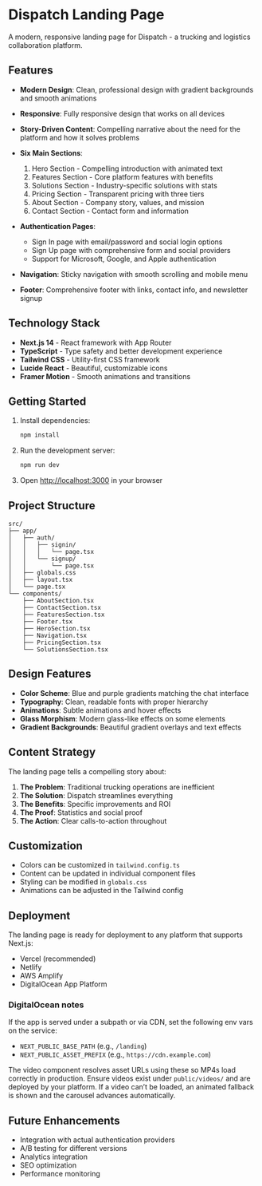 # Dispatch Landing Page

A modern, responsive landing page for Dispatch - a trucking and logistics collaboration platform.

## Features

- **Modern Design**: Clean, professional design with gradient backgrounds and smooth animations
- **Responsive**: Fully responsive design that works on all devices
- **Story-Driven Content**: Compelling narrative about the need for the platform and how it solves problems
- **Six Main Sections**:

  1. Hero Section - Compelling introduction with animated text
  2. Features Section - Core platform features with benefits
  3. Solutions Section - Industry-specific solutions with stats
  4. Pricing Section - Transparent pricing with three tiers
  5. About Section - Company story, values, and mission
  6. Contact Section - Contact form and information

- **Authentication Pages**:

  - Sign In page with email/password and social login options
  - Sign Up page with comprehensive form and social providers
  - Support for Microsoft, Google, and Apple authentication

- **Navigation**: Sticky navigation with smooth scrolling and mobile menu
- **Footer**: Comprehensive footer with links, contact info, and newsletter signup

## Technology Stack

- **Next.js 14** - React framework with App Router
- **TypeScript** - Type safety and better development experience
- **Tailwind CSS** - Utility-first CSS framework
- **Lucide React** - Beautiful, customizable icons
- **Framer Motion** - Smooth animations and transitions

## Getting Started

1. Install dependencies:

   ```bash
   npm install
   ```

2. Run the development server:

   ```bash
   npm run dev
   ```

3. Open [http://localhost:3000](http://localhost:3000) in your browser

## Project Structure

```
src/
├── app/
│   ├── auth/
│   │   ├── signin/
│   │   │   └── page.tsx
│   │   └── signup/
│   │       └── page.tsx
│   ├── globals.css
│   ├── layout.tsx
│   └── page.tsx
└── components/
    ├── AboutSection.tsx
    ├── ContactSection.tsx
    ├── FeaturesSection.tsx
    ├── Footer.tsx
    ├── HeroSection.tsx
    ├── Navigation.tsx
    ├── PricingSection.tsx
    └── SolutionsSection.tsx
```

## Design Features

- **Color Scheme**: Blue and purple gradients matching the chat interface
- **Typography**: Clean, readable fonts with proper hierarchy
- **Animations**: Subtle animations and hover effects
- **Glass Morphism**: Modern glass-like effects on some elements
- **Gradient Backgrounds**: Beautiful gradient overlays and text effects

## Content Strategy

The landing page tells a compelling story about:

1. **The Problem**: Traditional trucking operations are inefficient
2. **The Solution**: Dispatch streamlines everything
3. **The Benefits**: Specific improvements and ROI
4. **The Proof**: Statistics and social proof
5. **The Action**: Clear calls-to-action throughout

## Customization

- Colors can be customized in `tailwind.config.ts`
- Content can be updated in individual component files
- Styling can be modified in `globals.css`
- Animations can be adjusted in the Tailwind config

## Deployment

The landing page is ready for deployment to any platform that supports Next.js:

- Vercel (recommended)
- Netlify
- AWS Amplify
- DigitalOcean App Platform

### DigitalOcean notes

If the app is served under a subpath or via CDN, set the following env vars on the service:

- `NEXT_PUBLIC_BASE_PATH` (e.g., `/landing`)
- `NEXT_PUBLIC_ASSET_PREFIX` (e.g., `https://cdn.example.com`)

The video component resolves asset URLs using these so MP4s load correctly in production. Ensure videos exist under `public/videos/` and are deployed by your platform. If a video can’t be loaded, an animated fallback is shown and the carousel advances automatically.

## Future Enhancements

- Integration with actual authentication providers
- A/B testing for different versions
- Analytics integration
- SEO optimization
- Performance monitoring
